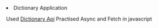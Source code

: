 <nav>
  <li>Dictionary Application</li>
  <p>Used <a href="https://dictionaryapi.dev/">Dictionary Api</a> Practised Async and Fetch in javascript</p>
</nav>
